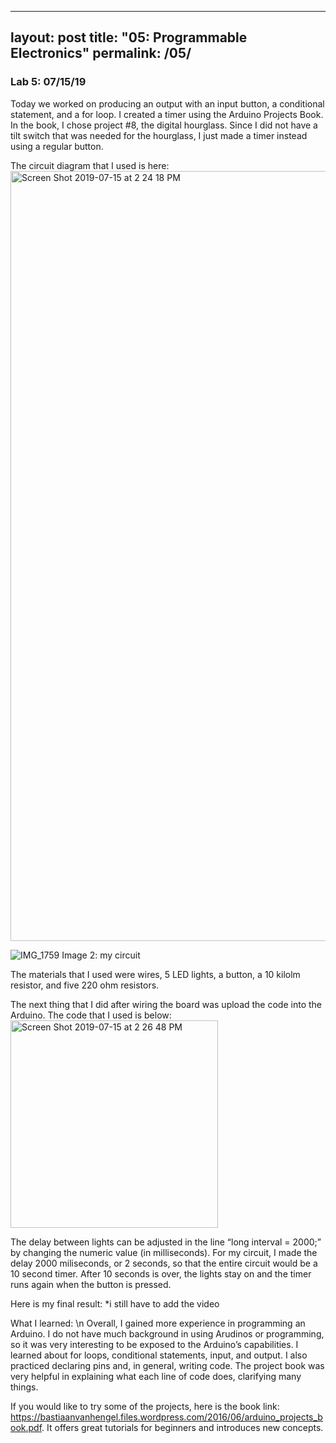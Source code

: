 
---
layout: post
title:  "05: Programmable Electronics"
permalink: /05/
---

### Lab 5: 07/15/19

Today we worked on producing an output with an input button, a conditional statement, and a for loop. I created a timer using the Arduino Projects Book. In the book, I chose project #8, the digital hourglass. Since I did not have a tilt switch that was needed for the hourglass, I just made a timer instead using a regular button.

The circuit diagram that I used is here:
<img width="1232" alt="Screen Shot 2019-07-15 at 2 24 18 PM" src="https://user-images.githubusercontent.com/52216217/61239177-504a3f00-a70c-11e9-9d66-a855ad303fb4.png">

![IMG_1759](https://user-images.githubusercontent.com/52216217/61239246-78d23900-a70c-11e9-8cac-af48f15086b4.jpg)
Image 2: my circuit

The materials that I used were wires, 5 LED lights, a button, a 10 kilolm resistor, and five 220 ohm resistors.


The next thing that I did after wiring the board was upload the code into the Arduino. The code that I used is below:
<img width="332" alt="Screen Shot 2019-07-15 at 2 26 48 PM" src="https://user-images.githubusercontent.com/52216217/61239319-9d2e1580-a70c-11e9-9310-12f30cdb9f45.png">


The delay between lights can be adjusted in the line “long interval = 2000;” by changing the numeric value (in milliseconds). For my circuit, I made the delay 2000 miliseconds, or 2 seconds, so that the entire circuit would be a 10 second timer. After 10 seconds is over, the lights stay on and the timer runs again when the button is pressed.

Here is my final result:
*i still have to add the video


What I learned: \n
Overall, I gained more experience in programming an Arduino. I do not have much background in using Arudinos or programming, so it was very interesting to be exposed to the Arduino’s capabilities. I learned about for loops, conditional statements, input, and output. I also practiced declaring pins and, in general, writing code. The project book was very helpful in explaining what each line of code does, clarifying many things. 

If you would like to try some of the projects, here is the book link: https://bastiaanvanhengel.files.wordpress.com/2016/06/arduino_projects_book.pdf. It offers great tutorials for beginners and introduces new concepts.
